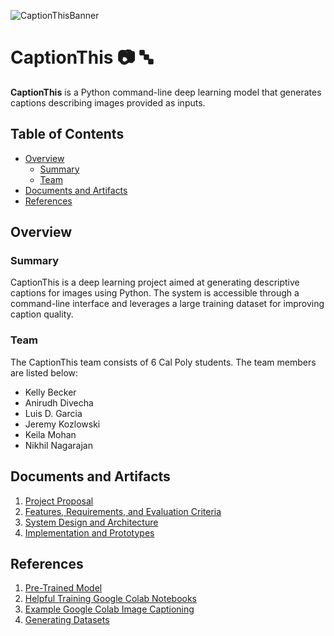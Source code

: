 ![CaptionThisBanner](https://github.com/Jkozmo10/CaptionThis/assets/87344382/12ff49b1-a849-4725-bd6d-dad13dbb2477)
# CaptionThis 📷 🔤

**CaptionThis** is a Python command-line deep learning model that generates captions describing images provided as inputs.

## Table of Contents

- [Overview](#overview)
  - [Summary](#summary)
  - [Team](#team)
- [Documents and Artifacts](#documents-and-artifacts)
- [References](#references)

## Overview

### Summary

CaptionThis is a deep learning project aimed at generating descriptive captions for images using Python. The system is accessible through a command-line interface and leverages a large training dataset for improving caption quality.

### Team

The CaptionThis team consists of 6 Cal Poly students. The team members are 
listed below:

- Kelly Becker
- Anirudh Divecha
- Luis D. Garcia
- Jeremy Kozlowski
- Keila Mohan
- Nikhil Nagarajan

## Documents and Artifacts
1. [Project Proposal](https://docs.google.com/document/d/1zY6C1oZQD-xH8PxsW7HxgOw04BbP47yM9s87nwDO5K8/edit?usp=drive_link)
2. [Features, Requirements, and Evaluation Criteria](https://docs.google.com/document/d/1ofBOCf_vS02fTwZD2EXzXBWywHsfNvTdzwL9iSkE48A/edit?usp=drive_link)
3. [System Design and Architecture](https://docs.google.com/document/d/1rq2T96CJmd9xNLXJ0FJWdUbd96fcu4hN5mUcfXDsmYs/edit?usp=drive_link)
4. [Implementation and Prototypes](https://docs.google.com/document/d/1zRcj3RjaOIZ7m6m30ssQxjJk8Yn4bs4dmvsVqAUMf3A/edit?usp=drive_link)

## References

1. [Pre-Trained Model](https://huggingface.co/docs/transformers/training#optimizer-and-learning-rate-scheduler)
2. [Helpful Training Google Colab Notebooks](https://huggingface.co/docs/transformers/notebooks)
3. [Example Google Colab Image Captioning](https://colab.research.google.com/github/huggingface/notebooks/blob/main/examples/image_captioning_blip.ipynb#scrollTo=lTI8wKxgql9i)
4. [Generating Datasets](https://huggingface.co/docs/datasets/image_dataset#generate-the-dataset)
